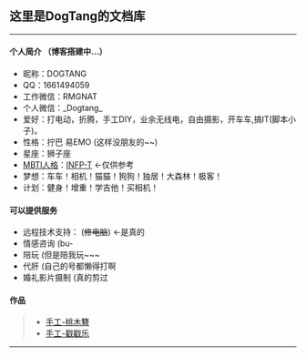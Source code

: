 ## 这里是DogTang的文档库
---

#### 个人简介 （博客搭建中...）
- 昵称：DOGTANG
- QQ：1661494059
- 工作微信：RMGNAT 
- 个人微信：\_Dogtang\_
- 爱好：打电动，折腾，手工DIY，业余无线电，自由摄影，开车车,搞IT(脚本小子)。
- 性格：拧巴 易EMO (这样没朋友的~~)
- 星座：狮子座
- [MBTI人格](https://www.16personalities.com/ch/)：[INFP-T](https://www.16personalities.com/ch/infp-%E4%BA%BA%E6%A0%BC) ←仅供参考
- 梦想：车车！相机！猫猫！狗狗！独居！大森林！极客！
- 计划：健身！增重！学吉他！买相机！

#### 可以提供服务
- 远程技术支持： (~~修电脑~~) ←是真的
- 情感咨询 (bu-
- 陪玩 (但是陪我玩~~~
- 代肝 (自己的号都懒得打啊
- 婚礼影片摄制 (真的剪过


#### 作品

> * [手工-桃木簪](https://www.bilibili.com/video/BV1zW4y1H7dd/)
> * [手工-戳戳乐](https://www.bilibili.com/video/BV1j7411Q7cr/)


-----

